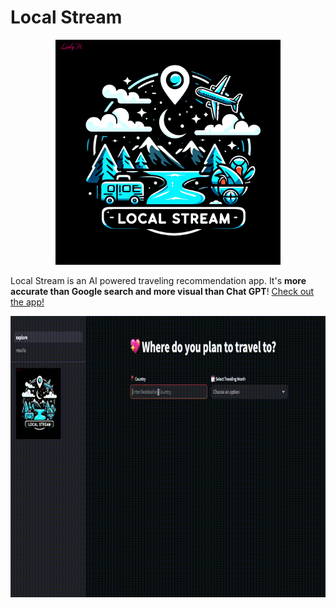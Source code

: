 # Local Stream


<p align="center">
<img src="https://github.com/lady-h-world/My_Garden_LocalStream_App/blob/main/logo.png" width="360" 
height="360" />
</p>

Local Stream is an AI powered traveling recommendation app. It's <b>more accurate than Google search and more visual than Chat GPT</b>! [Check out the app!][1]

<p align="left">
<img src="https://github.com/lady-h-world/My_Garden/blob/main/images/Secret_Guest_images/local_stream_app_v3.gif" width="800" height="450" />
</p>



[1]:https://localstream.streamlit.app/


